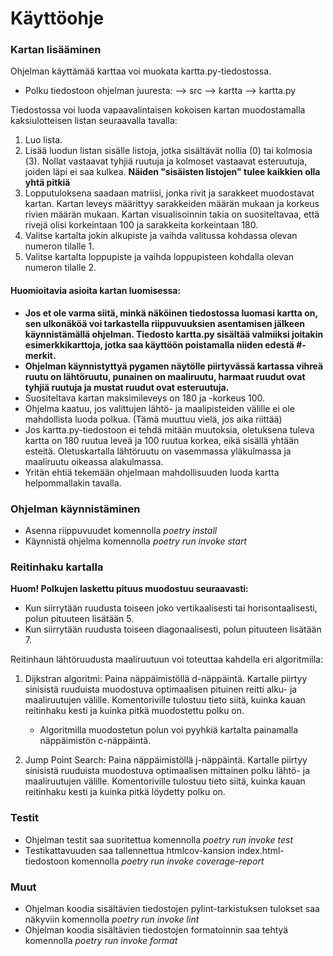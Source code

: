 # Käyttöohje

### Kartan lisääminen

Ohjelman käyttämää karttaa voi muokata kartta.py-tiedostossa.
- Polku tiedostoon ohjelman juuresta: --> src --> kartta --> kartta.py

Tiedostossa voi luoda vapaavalintaisen kokoisen kartan muodostamalla kaksiulotteisen listan seuraavalla tavalla:
1. Luo lista.
2. Lisää luodun listan sisälle listoja, jotka sisältävät nollia (0) tai kolmosia (3). Nollat vastaavat tyhjiä ruutuja ja kolmoset vastaavat esteruutuja, joiden läpi ei saa kulkea. **Näiden "sisäisten listojen" tulee kaikkien olla yhtä pitkiä**
3. Lopputuloksena saadaan matriisi, jonka rivit ja sarakkeet muodostavat kartan. Kartan leveys määrittyy sarakkeiden määrän mukaan ja korkeus rivien määrän mukaan. Kartan visualisoinnin takia on suositeltavaa, että rivejä olisi korkeintaan 100 ja sarakkeita korkeintaan 180.
4. Valitse kartalta jokin alkupiste ja vaihda valitussa kohdassa olevan numeron tilalle 1.
5. Valitse kartalta loppupiste ja vaihda loppupisteen kohdalla olevan numeron tilalle 2.

#### Huomioitavia asioita kartan luomisessa:

- **Jos et ole varma siitä, minkä näköinen tiedostossa luomasi kartta on, sen ulkonäköä voi tarkastella riippuvuuksien asentamisen jälkeen käynnistämällä ohjelman. Tiedosto kartta.py sisältää valmiiksi joitakin esimerkkikarttoja, jotka saa käyttöön poistamalla niiden edestä #-merkit.**
- **Ohjelman käynnistyttyä pygamen näytölle piirtyvässä kartassa vihreä ruutu on lähtöruutu, punainen on maaliruutu, harmaat ruudut ovat tyhjiä ruutuja ja mustat ruudut ovat esteruutuja.**
- Suositeltava kartan maksimileveys on 180 ja -korkeus 100.
- Ohjelma kaatuu, jos valittujen lähtö- ja maalipisteiden välille ei ole mahdollista luoda polkua. (Tämä muuttuu vielä, jos aika riittää)
- Jos kartta.py-tiedostoon ei tehdä mitään muutoksia, oletuksena tuleva kartta on 180 ruutua leveä ja 100 ruutua korkea, eikä sisällä yhtään esteitä. Oletuskartalla lähtöruutu on vasemmassa yläkulmassa ja maaliruutu oikeassa alakulmassa.
- Yritän ehtiä tekemään ohjelmaan mahdollisuuden luoda kartta helpommallakin tavalla.

### Ohjelman käynnistäminen

- Asenna riippuvuudet komennolla *poetry install*
- Käynnistä ohjelma komennolla *poetry run invoke start*

### Reitinhaku kartalla

**Huom! Polkujen laskettu pituus muodostuu seuraavasti:**
- Kun siirrytään ruudusta toiseen joko vertikaalisesti tai horisontaalisesti, polun pituuteen lisätään 5.
- Kun siirrytään ruudusta toiseen diagonaalisesti, polun pituuteen lisätään 7.

Reitinhaun lähtöruudusta maaliruutuun voi toteuttaa kahdella eri algoritmilla: 

1. Dijkstran algoritmi: Paina näppäimistöllä d-näppäintä. Kartalle piirtyy sinisistä ruuduista muodostuva optimaalisen pituinen reitti alku- ja maaliruutujen välille. Komentoriville tulostuu tieto siitä, kuinka kauan reitinhaku kesti ja kuinka pitkä muodostettu polku on. 

	- Algoritmilla muodostetun polun voi pyyhkiä kartalta painamalla näppäimistön c-näppäintä.

2. Jump Point Search: Paina näppäimistöllä j-näppäintä. Kartalle piirtyy sinisistä ruuduista muodostuva optimaalisen mittainen polku lähtö- ja maaliruutujen välille. Komentoriville tulostuu tieto siitä, kuinka kauan reitinhaku kesti ja kuinka pitkä löydetty polku on.

### Testit

- Ohjelman testit saa suoritettua komennolla *poetry run invoke test*
- Testikattavuuden saa tallennettua htmlcov-kansion index.html-tiedostoon komennolla *poetry run invoke coverage-report*

### Muut

- Ohjelman koodia sisältävien tiedostojen pylint-tarkistuksen tulokset saa näkyviin komennolla *poetry run invoke lint*
- Ohjelman koodia sisältävien tiedostojen formatoinnin saa tehtyä komennolla *poetry run invoke format*
